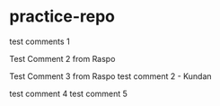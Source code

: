 # practice-repo
test comments 1

Test Comment 2 from Raspo

Test Comment 3 from Raspo
test comment 2 - Kundan


test comment 4
test comment 5